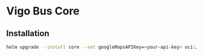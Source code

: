 # Vigo Bus Core

## Installation

```bash
helm upgrade --install core --set googleMapsAPIKey=<your-api-key> oci://ghcr.io/eryalito/vigo-bus-chart/vigo-bus-core -n <namespace> --create-namespace
```
